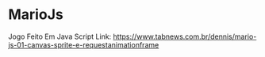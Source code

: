 # MarioJs
Jogo Feito Em Java Script
Link: https://www.tabnews.com.br/dennis/mario-js-01-canvas-sprite-e-requestanimationframe
